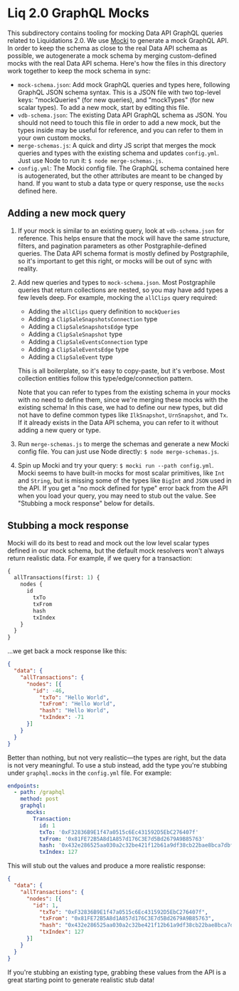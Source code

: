 # Liq 2.0 GraphQL Mocks

This subdirectory contains tooling for mocking Data API GraphQL queries related to
Liquidations 2.0. We use [Mocki](https://mocki.io/docs) to generate a mock GraphQL
API. In order to keep the schema as close to the real Data API schema as possible,
we autogenerate a mock schema by merging custom-defined mocks with the real Data
API schema. Here's how the files in this directory work together to keep the mock
schema in sync:

- `mock-schema.json`: Add mock GraphQL queries and types here, following GraphQL
   JSON schema syntax. This is a JSON file with two top-level keys: "mockQueries"
   (for new queries), and "mockTypes" (for new scalar types). To add a new mock,
   start by editing this file.
- `vdb-schema.json`: The existing Data API GraphQL schema as JSON. You should not
   need to touch this file in order to add a new mock, but the types inside may
   be useful for reference, and you can refer to them in your own custom mocks.
- `merge-schemas.js`: A quick and dirty JS script that merges the mock queries
   and types with the existing schema and updates `config.yml`. Just use Node
   to run it: `$ node merge-schemas.js`.
- `config.yml`: The Mocki config file. The GraphQL schema contained here is
   autogenerated, but the other attributes are meant to be changed by hand. If
   you want to stub a data type or query response, use the `mocks` defined here.


## Adding a new mock query

1. If your mock is similar to an existing query, look at `vdb-schema.json` for
   reference. This helps ensure that the mock will have the same structure,
   filters, and pagination parameters as other Postgraphile-defined queries.
   The Data API schema format is mostly defined by Postgraphile, so it's important
   to get this right, or mocks will be out of sync with reality.
2. Add new queries and types to `mock-schema.json`. Most Postgraphile queries
   that return collections are nested, so you may have add types a few levels deep.
   For example, mocking the `allClips` query required:

     - Adding the `allClips` query definition to `mockQueries`
     - Adding a `ClipSaleSnapshotsConnection` type
     - Adding a `ClipSaleSnapshotsEdge` type
     - Adding a `ClipSaleSnapshot` type
     - Adding a `ClipSaleEventsConnection` type
     - Adding a `ClipSaleEventsEdge` type
     - Adding a `ClipSaleEvent` type

   This is all boilerplate, so it's easy to copy-paste, but it's verbose. Most collection
   entities follow this type/edge/connection pattern.

   Note that you can refer to types from the existing schema in your mocks with no need to
   define them, since we're merging these mocks with the existing schema! In this case, we
   had to define our new types, but did not have to define common types like `IlkSnapshot`,
   `UrnSnapshot`, and `Tx`. If it already exists in the Data API schema, you can refer to
   it without adding a new query or type.
3. Run `merge-schemas.js` to merge the schemas and generate a new Mocki config file. You
   can just use Node directly: `$ node merge-schemas.js`.
4. Spin up Mocki and try your query: `$ mocki run --path config.yml`. Mocki seems to have
   built-in mocks for most scalar primitives, like `Int` and `String`, but is missing
   some of the types like `BigInt` and `JSON` used in the API. If you get a "no mock defined
   for type" error back from the API when you load your query, you may need to stub out the value.
   See "Stubbing a mock response" below for details.

## Stubbing a mock response

Mocki will do its best to read and mock out the low level scalar types defined in our mock schema,
but the default mock resolvers won't always return realistic data. For example, if we query for a
transaction:

```graphql
{
  allTransactions(first: 1) {
    nodes {
      id
        txTo
        txFrom
        hash
        txIndex
    }
  }
}
```

...we get back a mock response like this:

```json
{
  "data": {
    "allTransactions": {
      "nodes": [{
        "id": -46,
          "txTo": "Hello World",
          "txFrom": "Hello World",
          "hash": "Hello World",
          "txIndex": -71
      }]
    }
  }
}
```

Better than nothing, but not very realistic—the types are right, but the data is not very
meaningful. To use a stub instead, add the type you're stubbing under `graphql.mocks` in the
`config.yml` file. For example:

```yml
endpoints:
  - path: /graphql
    method: post
    graphql:
      mocks:
        Transaction:
          id: 1
          txTo: '0xF32836B9E1f47a0515c6Ec431592D5EbC276407f'
          txFrom: '0x81FE72B5A8d1A857d176C3E7d5Bd2679A9B85763'
          hash: '0x432e286525aa030a2c32be421f12b61a9df38cb22bae8bca7dbfd6c535410b4b'
          txIndex: 127
```

This will stub out the values and produce a more realistic response:

```json
{
  "data": {
    "allTransactions": {
      "nodes": [{
        "id": 1,
          "txTo": "0xF32836B9E1f47a0515c6Ec431592D5EbC276407f",
          "txFrom": "0x81FE72B5A8d1A857d176C3E7d5Bd2679A9B85763",
          "hash": "0x432e286525aa030a2c32be421f12b61a9df38cb22bae8bca7dbfd6c535410b4b",
          "txIndex": 127
      }]
    }
  }
}
```

If you're stubbing an existing type, grabbing these values from the API is a great starting point
to generate realistic stub data!
